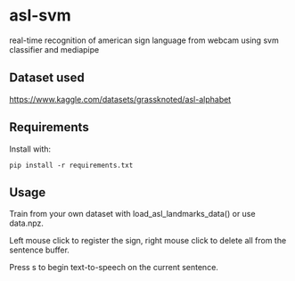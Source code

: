
# asl-svm

real-time recognition of american sign language from webcam using svm classifier and mediapipe 


## Dataset used
https://www.kaggle.com/datasets/grassknoted/asl-alphabet
## Requirements
Install with:
```
pip install -r requirements.txt
```
## Usage
Train from your own dataset with load_asl_landmarks_data() or use data.npz.

Left mouse click to register the sign, right mouse click to delete all from the sentence buffer.

Press s to begin text-to-speech on the current sentence.